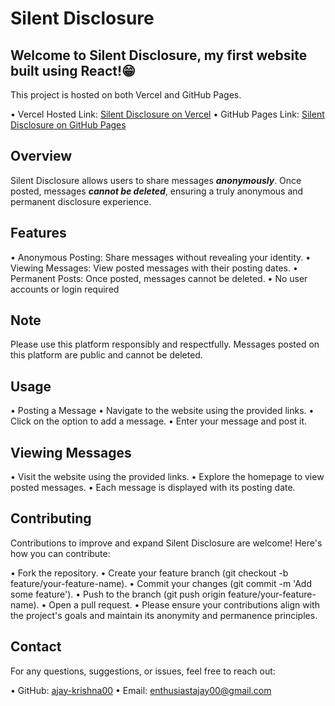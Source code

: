 # Silent Disclosure
## Welcome to Silent Disclosure, my first website built using React!😁
This project is hosted on both Vercel and GitHub Pages.

• Vercel Hosted Link: [Silent Disclosure on Vercel](https://silentdisclosure-8bg2rl8nw-ajay-krishna-ds-projects.vercel.app/)
• GitHub Pages Link: [Silent Disclosure on GitHub Pages](https://ajay-krishna00.github.io/Silent_Disclosure_React/)

## Overview
Silent Disclosure allows users to share messages ***anonymously***. Once posted, messages ***cannot be deleted***, ensuring a truly anonymous and permanent disclosure experience.

## Features
• Anonymous Posting: Share messages without revealing your identity.
• Viewing Messages: View posted messages with their posting dates.
• Permanent Posts: Once posted, messages cannot be deleted.
• No user accounts or login required

## Note

Please use this platform responsibly and respectfully. Messages posted on this platform are public and cannot be deleted.


## Usage
• Posting a Message
• Navigate to the website using the provided links.
• Click on the option to add a message.
• Enter your message and post it.

## Viewing Messages
• Visit the website using the provided links.
• Explore the homepage to view posted messages.
• Each message is displayed with its posting date.

## Contributing
Contributions to improve and expand Silent Disclosure are welcome! Here's how you can contribute:

• Fork the repository.
• Create your feature branch (git checkout -b feature/your-feature-name).
• Commit your changes (git commit -m 'Add some feature').
• Push to the branch (git push origin feature/your-feature-name).
• Open a pull request.
• Please ensure your contributions align with the project's goals and maintain its anonymity and permanence principles.

## Contact
For any questions, suggestions, or issues, feel free to reach out:

• GitHub: [ajay-krishna00](https://github.com/Ajay-Krishna00/)
• Email: enthusiastajay00@gmail.com
